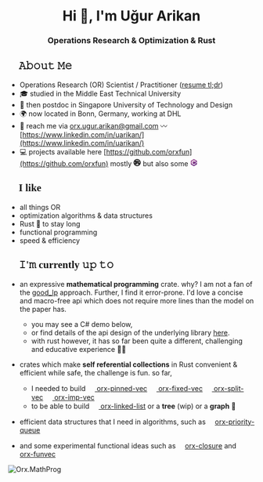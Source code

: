 <h1 align="center">Hi 👋, I'm Uğur Arikan</h1>
<h3 align="center">Operations Research & Optimization & Rust</h3>


<h2 style="font-family: consolas;">📖 𝙰𝚋𝚘𝚞𝚝 𝙼𝚎</h2>

- Operations Research (OR) Scientist / Practitioner ([resume tl;dr](https://orxfun.github.io/cv/))
- 🎓 studied in the Middle East Technical University
- 🏫 then postdoc in Singapore University of Technology and Design
- 🌍 now located in Bonn, Germany, working at DHL
- 💬 reach me via [orx.ugur.arikan@gmail.com](mailto:orx.ugur.arikan@gmail.com) 〰️ [https://www.linkedin.com/in/uarikan/](https://www.linkedin.com/in/uarikan/)
- 💻 projects available here [https://github.com/orxfun](https://github.com/orxfun) mostly <img src="https://raw.githubusercontent.com/devicons/devicon/master/icons/rust/rust-plain.svg" alt="rust" width="15" height="15"/> but also some <img src="https://raw.githubusercontent.com/devicons/devicon/master/icons/csharp/csharp-original.svg" alt="csharp" width="15" height="15"/>


<h2 style="font-family: consolas;">🤟 I like</h2>

- all things OR
- optimization algorithms & data structures
- Rust 🦀 to stay long
- functional programming
- speed & efficiency


<h2 style="font-family: consolas;">🎈 𝙸'𝚖 currently 𝚞𝚙 𝚝𝚘</h2>

- an expressive **mathematical programming** crate. why? I am not a fan of the [good_lp](https://crates.io/crates/good_lp) approach. Further, I find it error-prone. I'd love a concise and macro-free api which does not require more lines than the model on the paper has.
  * you may see a C# demo below,
  * or find details of the api design of the underlying library [here](https://orxfun.github.io/orx-mathprog-gallery/).
  * with rust however, it has so far been quite a different, challenging and educative experience  🤷‍♂️

- crates which make **self referential collections** in Rust convenient & efficient while safe, the challenge is fun. so far,
  - I needed to build <a target="_blank" href="https://crates.io/crates/orx-pinned-vec"><img src="https://crates.io/assets/cargo.png" alt="" width="15" height="15"/> orx-pinned-vec</a> <a target="_blank" href="https://crates.io/crates/orx-fixed-vec"><img src="https://crates.io/assets/cargo.png" alt="" width="15" height="15"/> orx-fixed-vec</a> <a target="_blank" href="https://crates.io/crates/orx-split-vec"><img src="https://crates.io/assets/cargo.png" alt="" width="15" height="15"/> orx-split-vec</a> <a target="_blank" href="https://crates.io/crates/orx-imp-vec"><img src="https://crates.io/assets/cargo.png" alt="" width="15" height="15"/> orx-imp-vec</a>
  - to be able to build <a target="_blank" href="https://crates.io/crates/orx-linked-list"><img src="https://crates.io/assets/cargo.png" alt="" width="15" height="15"/> orx-linked-list</a> or a **tree** (wip) or a **graph** 🎯

- efficient data structures that I need in algorithms, such as <a target="_blank" href="https://crates.io/crates/orx-priority-queue"><img src="https://crates.io/assets/cargo.png" alt="" width="15" height="15"/>orx-priority-queue</a>

- and some experimental functional ideas such as <a target="_blank" href="https://crates.io/crates/orx-closure"><img src="https://crates.io/assets/cargo.png" alt="" width="15" height="15"/>orx-closure</a> and <a target="_blank" href="https://crates.io/crates/orx-funvec"><img src="https://crates.io/assets/cargo.png" alt="" width="15" height="15"/>orx-funvec</a>

![Orx.MathProg](img/builder-pattern.gif)
